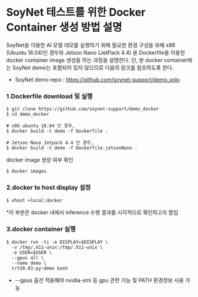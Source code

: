 # SoyNet 테스트를 위한 Docker Container 생성 방법 설명

SoyNet을 이용한 AI 모델 데모를 실행하기 위해 필요한 환경 구성을 위해
x86 (Ubuntu 18.04)인 경우와 Jetson Nano (JetPack 4.4) 용 Dockerfile을 이용한 
docker container image 생성을 하는 과정을 설명한다.
단, 본 docker container에는 SoyNet demo는 포함되어 있지 않으므로 다음의 링크를 참조하도록 한다. 
- SoyNet demo repo : https://github.com/soynet-support/demo_yolo



### 1.Dockerfile download 및 실행 
```
$ git clone https://github.com/soynet-support/demo_docker
$ cd demo_docker

# x86 ubuntu 18.04 인 경우,
$ docker build -t demo -f Dockerfile . 

# Jetson Nano Jetpack 4.4 인 경우, 
$ docker build -t demo -f Dockerfile.jetsonNano . 
```

docker image 생성 여부 확인

```
$ docker images
```


### 2.docker to host display 설정


```
$ xhost +local:docker
```

*이 부분은 docker 내에서 inference 수행 결과를 시각적으로 확인하고자 함임


### 3.docker container 실행


```
$ docker run -ti -e DISPLAY=$DISPLAY \
  -v /tmp/.X11-unix:/tmp/.X11-unix \
  -e USER=$USER \
  --gpus all \
  --name demo \
  trt20.03-py:demo bash
```

* --gpus 옵션 적용해야 nvidia-smi 등 gpu 관련 기능 및 PATH 환경정보 사용 가능
